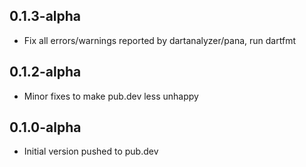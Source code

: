 ## 0.1.3-alpha

- Fix all errors/warnings reported by dartanalyzer/pana, run dartfmt

## 0.1.2-alpha

- Minor fixes to make pub.dev less unhappy

## 0.1.0-alpha

- Initial version pushed to pub.dev
